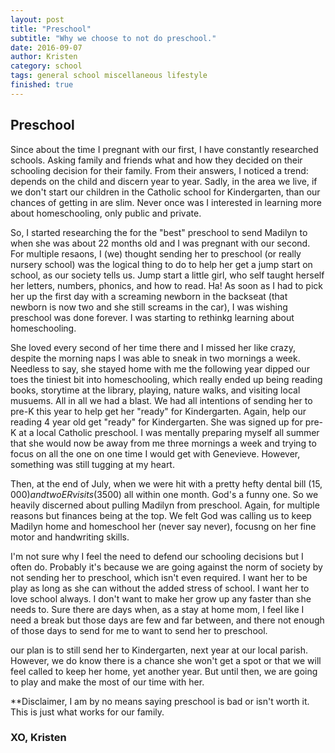```yaml
---
layout: post
title: "Preschool"
subtitle: "Why we choose to not do preschool."
date: 2016-09-07
author: Kristen
category: school
tags: general school miscellaneous lifestyle
finished: true
---
```


## Preschool

Since about the time I pregnant with our first, I have constantly researched schools. Asking family and friends what and how they decided on their schooling decision for their family. From their answers, I noticed a trend: depends on the child and discern year to year. Sadly, in the area we live, if we don't start our children in the Catholic school for Kindergarten, than our chances of getting in are slim. Never once was I interested in learning more about homeschooling, only public and private.

So, I started researching the for the "best" preschool to send Madilyn to when she was about 22 months old and I was pregnant with our second. For multiple resaons,  I (we) thought sending her to preschool (or really nursery school) was the logical thing to do to help her get a jump start on school, as our society tells us. Jump start a little girl, who self taught herself her letters, numbers, phonics, and how to read. Ha! As soon as I had to pick her up the first day with a screaming newborn in the backseat (that newborn is now two and she still screams in the car), I was wishing preschool was done forever. I was starting to rethinkg learning about homeschooling. 

She loved every second of her time there and I missed her like crazy, despite the morning naps I was able to sneak in two mornings a week.  Needless to say, she stayed home with me the following year dipped our toes the tiniest bit into homeschooling, which really ended up being reading books, storytime at the library, playing, nature walks, and visiting local musuems. All in all we had a blast. 
We had all intentions of sending her to pre-K this year to help get her "ready" for Kindergarten. Again, help our reading 4 year old get "ready" for Kindergarten. She was signed up for pre-K at a local Catholic preschool. I was mentally preparing myself all summer that she would now be away from me three mornings a week and trying to focus on all the one on one time I would get with Genevieve. However, something was still tugging at my heart.

Then, at the end of July, when we were hit with a pretty hefty dental bill ($15,000) and two ER visits ($3500) all within one month. God's a funny one. So we heavily discerned about pulling Madilyn from preschool. Again, for multiple reasons but finances being at the top. We felt God was calling us to keep Madilyn home and homeschool her (never say never), focusng on her fine motor and handwriting skills.

I'm not sure why I feel the need to defend our schooling decisions but I often do. Probably it's because we are going against the norm of society by not sending her to preschool, which isn't even required. I want her to be play as long as she can without the added stress of school. I want her to love school always. I don't want to make her grow up any faster than she needs to. Sure there are days when, as a stay at home mom, I feel like I need a break but those days are few and far between, and there not enough of those days to send for me to want to send her to preschool.

our plan is to still send her to Kindergarten, next year at our local parish. However, we do know there is a chance she won't get a spot or that we will feel called to keep her home, yet another year.  But until then, we are going to play and make the most of our time with her.

**Disclaimer, I am by no means saying preschool is bad or isn't worth it. This is just what works for our family. 

### XO, Kristen 
